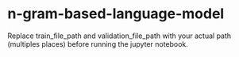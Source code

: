 # n-gram-based-language-model

Replace train_file_path and validation_file_path with your actual path (multiples places) before running the jupyter notebook.

